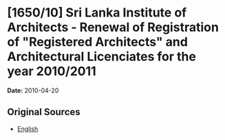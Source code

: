 # [1650/10] Sri Lanka Institute of Architects -  Renewal of Registration of "Registered Architects" and Architectural Licenciates for the year 2010/2011

**Date:** 2010-04-20

## Original Sources

- [English](https://documents.gov.lk/view/extra-gazettes/2010/4/1650-10_E.pdf)
